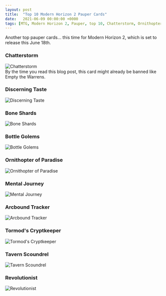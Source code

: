 ```yaml
---
layout: post
title:  "Top 10 Modern Horizon 2 Pauper Cards"
date:   2021-06-09 00:00:00 +0000
tags: [MTG, Modern Horizon 2, Pauper, top 10, Chatterstorm, Ornithopter of Paradise, Revolutionist]
---
```


Another top pauper cards... this time for Modern Horizon 2, which is set to release this June 18th.


### Chatterstorm
![Chatterstorm](https://gatherer.wizards.com/Handlers/Image.ashx?multiverseid=522228&type=card)
<br>
By the time you read this blog post, this card might already be banned like Empty the Warrens.

### Discerning Taste
![Discerning Taste](https://gatherer.wizards.com/Pages/Card/Details.aspx?multiverseid=522158)
<br>

### Bone Shards
![Bone Shards](https://gatherer.wizards.com/Handlers/Image.ashx?multiverseid=522152&type=card)
<br>

### Bottle Golems
![Bottle Golems](https://gatherer.wizards.com/Handlers/Image.ashx?multiverseid=522298&type=card)
<br>

### Ornithopter of Paradise
![Ornithopter of Paradise](https://gatherer.wizards.com/Handlers/Image.ashx?multiverseid=522308&type=card)
<br>

### Mental Journey
![Mental Journey](https://gatherer.wizards.com/Handlers/Image.ashx?multiverseid=522127&type=card)
<br>

### Arcbound Tracker
![Arcbound Tracker](https://gatherer.wizards.com/Handlers/Image.ashx?multiverseid=522188&type=card)
<br>

### Tormod's Cryptkeeper
![Tormod's Cryptkeeper](https://gatherer.wizards.com/Handlers/Image.ashx?multiverseid=522315&type=card)
<br>

### Tavern Scoundrel
![Tavern Scoundrel](https://gatherer.wizards.com/Handlers/Image.ashx?multiverseid=522220&type=card)
<br>

### Revolutionist
![Revolutionist](https://gatherer.wizards.com/Handlers/Image.ashx?multiverseid=522215&type=card)
<br>
